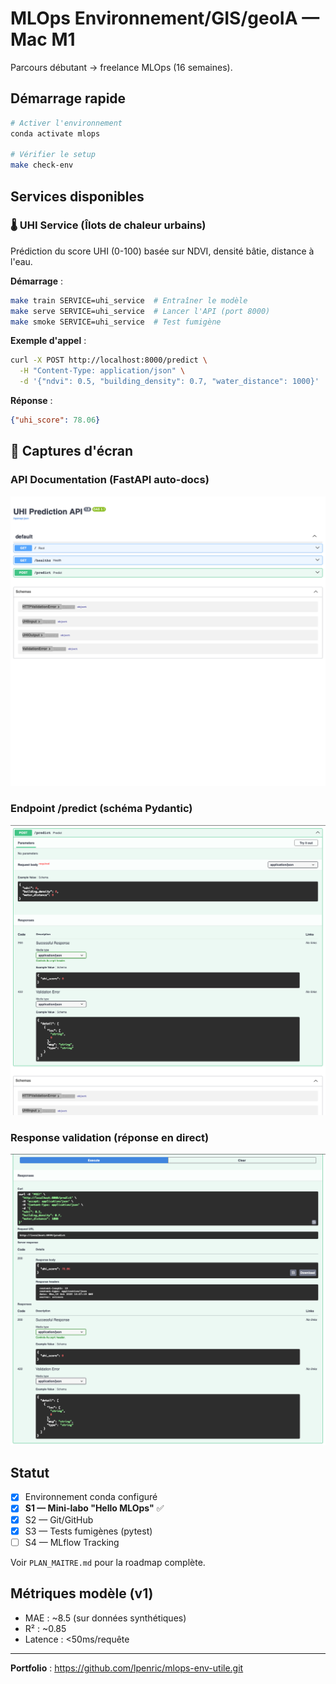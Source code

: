 # MLOps Environnement/GIS/geoIA — Mac M1

Parcours débutant → freelance MLOps (16 semaines).

## Démarrage rapide

```bash
# Activer l'environnement
conda activate mlops

# Vérifier le setup
make check-env
```

## Services disponibles

### 🌡️ UHI Service (Îlots de chaleur urbains)

Prédiction du score UHI (0-100) basée sur NDVI, densité bâtie, distance à l'eau.

**Démarrage** :
```bash
make train SERVICE=uhi_service  # Entraîner le modèle
make serve SERVICE=uhi_service  # Lancer l'API (port 8000)
make smoke SERVICE=uhi_service  # Test fumigène
```

**Exemple d'appel** :
```bash
curl -X POST http://localhost:8000/predict \
  -H "Content-Type: application/json" \
  -d '{"ndvi": 0.5, "building_density": 0.7, "water_distance": 1000}'
```

**Réponse** :
```json
{"uhi_score": 78.06}
```

## 📸 Captures d'écran

### API Documentation (FastAPI auto-docs)

![API Overview](docs/screenshots/s1_api_overview.png)

### Endpoint /predict (schéma Pydantic)

![Predict Schema](docs/screenshots/s1_predict_schema.png)

### Response validation (réponse en direct)

![Predict Response](docs/screenshots/s1_predict_response.png)

## Statut

- [x] Environnement conda configuré
- [x] **S1 — Mini-labo "Hello MLOps"** ✅
- [x] S2 — Git/GitHub
- [x] S3 — Tests fumigènes (pytest)
- [ ] S4 — MLflow Tracking

Voir `PLAN_MAITRE.md` pour la roadmap complète.

## Métriques modèle (v1)

- MAE : ~8.5 (sur données synthétiques)
- R² : ~0.85
- Latence : <50ms/requête

---

**Portfolio** : https://github.com/lpenric/mlops-env-utile.git
